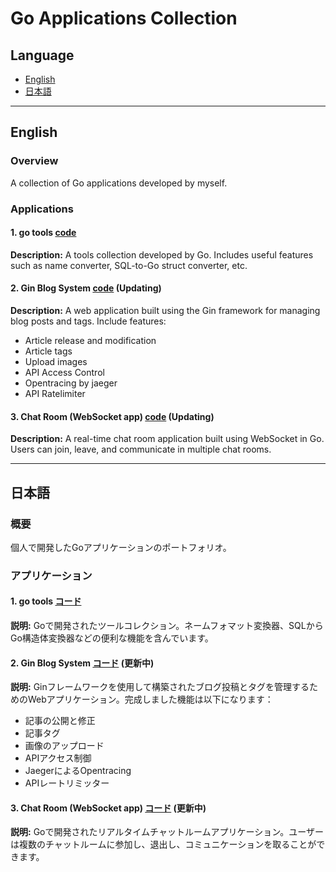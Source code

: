 # Go Applications Collection

## Language
- [English](#english)
- [日本語](#日本語)

---

## English

### Overview
A collection of Go applications developed by myself.

### Applications

#### 1. go tools [code](https://github.com/camtrik/go-tools)
**Description:** A tools collection developed by Go. Includes useful features such as name converter, SQL-to-Go struct converter, etc.

#### 2. Gin Blog System [code](https://github.com/camtrik/gin-blog) (Updating)
**Description:** A web application built using the Gin framework for managing blog posts and tags. Include features:
- Article release and modification
- Article tags
- Upload images
- API Access Control
- Opentracing by jaeger 
- API Ratelimiter

#### 3. Chat Room (WebSocket app) [code](https://github.com/camtrik/go-chatroom) (Updating)
**Description:** A real-time chat room application built using WebSocket in Go. Users can join, leave, and communicate in multiple chat rooms.

---

## 日本語

### 概要
個人で開発したGoアプリケーションのポートフォリオ。

### アプリケーション

#### 1. go tools [コード](https://github.com/camtrik/go-tools)
**説明:** Goで開発されたツールコレクション。ネームフォマット変換器、SQLからGo構造体変換器などの便利な機能を含んでいます。

#### 2. Gin Blog System [コード](https://github.com/camtrik/gin-blog) (更新中)
**説明:** Ginフレームワークを使用して構築されたブログ投稿とタグを管理するためのWebアプリケーション。完成しました機能は以下になります：
- 記事の公開と修正
- 記事タグ
- 画像のアップロード
- APIアクセス制御
- JaegerによるOpentracing
- APIレートリミッター

#### 3. Chat Room  (WebSocket app) [コード](https://github.com/camtrik/go-chatroom) (更新中)
**説明:** Goで開発されたリアルタイムチャットルームアプリケーション。ユーザーは複数のチャットルームに参加し、退出し、コミュニケーションを取ることができます。


